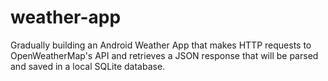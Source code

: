weather-app
===========

Gradually building an Android Weather App that makes HTTP requests to OpenWeatherMap's API and retrieves a JSON response that will be parsed and saved in a local SQLite database.